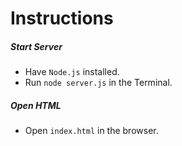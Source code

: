 Instructions
============

##### Start Server
* Have `Node.js` installed.
* Run `node server.js` in the Terminal.

##### Open HTML
* Open `index.html` in the browser.